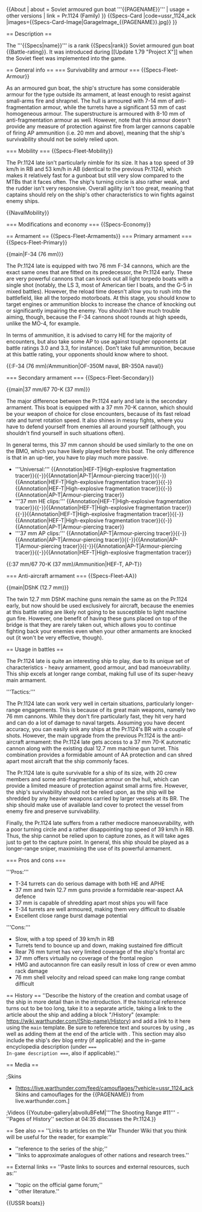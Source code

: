 {{About
| about = Soviet armoured gun boat '''{{PAGENAME}}'''
| usage = other versions
| link = Pr.1124 (Family)
}}
{{Specs-Card
|code=ussr_1124_ack
|images={{Specs-Card-Image|GarageImage_{{PAGENAME}}.jpg}}
}}

== Description ==
<!-- ''In the first part of the description, cover the history of the ship's creation and military application. In the second part, tell the reader about using this ship in the game. Add a screenshot: if a beginner player has a hard time remembering vehicles by name, a picture will help them identify the ship in question.'' -->
The '''{{Specs|name}}''' is a rank {{Specs|rank}} Soviet armoured gun boat {{Battle-rating}}. It was introduced during [[Update 1.79 "Project X"]] when the Soviet fleet was implemented into the game.

== General info ==
=== Survivability and armour ===
{{Specs-Fleet-Armour}}
<!-- Talk about the vehicle's armour. Note the most well-defended and most vulnerable zones, e.g. the ammo magazine. Evaluate the composition of components and assemblies responsible for movement and manoeuvrability. Evaluate the survivability of the primary and secondary armaments separately. Don't forget to mention the size of the crew, which plays an important role in fleet mechanics. Save tips on preserving survivability for the "Usage in battles" section. If necessary, use a graphical template to show the most well-protected or most vulnerable points in the armour. -->
As an armoured gun boat, the ship's structure has some considerable armour for the type outside its armament, at least enough to resist against small-arms fire and shrapnel. The hull is armoured with 7-14 mm of anti-fragmentation armour, while the turrets have a significant 53 mm of cast homogeneous armour. The superstructure is armoured with 8-10 mm of anti-fragmentation armour as well. However, note that this armour doesn't provide any measure of protection against fire from larger cannons capable of firing AP ammunition (i.e. 20 mm and above), meaning that the ship's survivability should not be solely relied upon.

=== Mobility ===
{{Specs-Fleet-Mobility}}
<!-- Write about the ship's mobility. Evaluate its power and manoeuvrability, rudder rerouting speed, stopping speed at full tilt, with its maximum forward and reverse speed. -->
The Pr.1124 late isn't particularly nimble for its size. It has a top speed of 39 km/h in RB and 53 km/h in AB (identical to the previous Pr.1124), which makes it relatively fast for a gunboat but still very slow compared to the MTBs that it faces often. The ship's turning circle is also rather weak, and the rudder isn't very responsive. Overall agility isn't too great, meaning that captains should rely on the ship's other characteristics to win fights against enemy ships.

{{NavalMobility}}

=== Modifications and economy ===
{{Specs-Economy}}

== Armament ==
{{Specs-Fleet-Armaments}}
=== Primary armament ===
{{Specs-Fleet-Primary}}
<!-- ''Provide information about the characteristics of the primary armament. Evaluate their efficacy in battle based on their reload speed, ballistics and the capacity of their shells. Add a link to the main article about the weapon: <code><nowiki>{{main|Weapon name (calibre)}}</nowiki></code>. Broadly describe the ammunition available for the primary armament, and provide recommendations on how to use it and which ammunition to choose.'' -->
{{main|F-34 (76 mm)}}

The Pr.1124 late is equipped with two 76 mm F-34 cannons, which are the exact same ones that are fitted on its predecessor, the Pr.1124 early. These are very powerful cannons that can knock out all light torpedo boats with a single shot (notably, the LS 3, most of American tier I boats, and the G-5 in mixed battles). However, the reload time doesn't allow you to rush into the battlefield, like all the torpedo motorboats. At this stage, you should know to target engines or ammunition blocks to increase the chance of knocking out or significantly impairing the enemy. You shouldn't have much trouble aiming, though, because the F-34 cannons shoot rounds at high speeds, unlike the MO-4, for example.

In terms of ammunition, it is advised to carry HE for the majority of encounters, but also take some AP to use against tougher opponents (at battle ratings 3.0 and 3.3, for instance). Don't take full ammunition, because at this battle rating, your opponents should know where to shoot.

{{:F-34 (76 mm)/Ammunition|OF-350M naval, BR-350A naval}}

=== Secondary armament ===
{{Specs-Fleet-Secondary}}
<!-- ''Some ships are fitted with weapons of various calibres. Secondary armaments are defined as weapons chosen with the control <code>Select secondary weapon</code>. Evaluate the secondary armaments and give advice on how to use them. Describe the ammunition available for the secondary armament. Provide recommendations on how to use them and which ammunition to choose. Remember that any anti-air armament, even heavy calibre weapons, belong in the next section. If there is no secondary armament, remove this section.'' -->
{{main|37 mm/67 70-K (37 mm)}}

The major difference between the Pr.1124 early and late is the secondary armament. This boat is equipped with a 37 mm 70-K cannon, which should be your weapon of choice for close encounters, because of its fast reload rate and turret rotation speed. It also shines in messy fights, where you have to defend yourself from enemies all around yourself (although, you shouldn't find yourself in such situations often).

In general terms, this 37 mm cannon should be used similarly to the one on the BMO, which you have likely played before this boat. The only difference is that in an up-tier, you have to play much more passive.

* '''Universal:''' {{Annotation|HEF-T|High-explosive fragmentation tracer}}{{-}}{{Annotation|AP-T|Armour-piercing tracer}}{{-}}{{Annotation|HEF-T|High-explosive fragmentation tracer}}{{-}}{{Annotation|HEF-T|High-explosive fragmentation tracer}}{{-}}{{Annotation|AP-T|Armour-piercing tracer}}
* '''37 mm HE clips:''' {{Annotation|HEF-T|High-explosive fragmentation tracer}}{{-}}{{Annotation|HEF-T|High-explosive fragmentation tracer}}{{-}}{{Annotation|HEF-T|High-explosive fragmentation tracer}}{{-}}{{Annotation|HEF-T|High-explosive fragmentation tracer}}{{-}}{{Annotation|AP-T|Armour-piercing tracer}}
* '''37 mm AP clips:''' {{Annotation|AP-T|Armour-piercing tracer}}{{-}}{{Annotation|AP-T|Armour-piercing tracer}}{{-}}{{Annotation|AP-T|Armour-piercing tracer}}{{-}}{{Annotation|AP-T|Armour-piercing tracer}}{{-}}{{Annotation|HEF-T|High-explosive fragmentation tracer}}

{{:37 mm/67 70-K (37 mm)/Ammunition|HEF-T, AP-T}}

=== Anti-aircraft armament ===
{{Specs-Fleet-AA}}
<!-- ''An important part of the ship's armament responsible for air defence. Anti-aircraft armament is defined by the weapon chosen with the control <code>Select anti-aircraft weapons</code>. Talk about the ship's anti-air cannons and machine guns, the number of guns and their positions, their effective range, and about their overall effectiveness – including against surface targets. If there are no anti-aircraft armaments, remove this section.'' -->
{{main|DShK (12.7 mm)}}

The twin 12.7 mm DShK machine guns remain the same as on the Pr.1124 early, but now should be used exclusively for aircraft, because the enemies at this battle rating are likely not going to be susceptible to light machine gun fire. However, one benefit of having these guns placed on top of the bridge is that they are rarely taken out, which allows you to continue fighting back your enemies even when your other armaments are knocked out (it won't be very effective, though).

== Usage in battles ==
<!-- Describe the technique of using this ship, the characteristics of her use in a team and tips on strategy. Abstain from writing an entire guide – don't try to provide a single point of view, but give the reader food for thought. Talk about the most dangerous opponents for this vehicle and provide recommendations on fighting them. If necessary, note the specifics of playing with this vehicle in various modes (AB, RB, SB). -->
The Pr.1124 late is quite an interesting ship to play, due to its unique set of characteristics - heavy armament, good armour, and bad manoeuvrability. This ship excels at longer range combat, making full use of its super-heavy main armament.

'''Tactics:'''

The Pr.1124 late can work very well in certain situations, particularly longer-range engagements. This is because of its great main weapons, namely two 76 mm cannons. While they don't fire particularly fast, they hit very hard and can do a lot of damage to naval targets. Assuming you have decent accuracy, you can easily sink any ships at the Pr.1124's BR with a couple of shots. However, the main upgrade from the previous Pr.1124 is the anti-aircraft armament: the Pr.1124 late gets access to a 37 mm 70-K automatic cannon along with the existing dual 12.7 mm machine gun turret. This combination provides a formidable amount of AA protection and can shred apart most aircraft that the ship commonly faces.

The Pr.1124 late is quite survivable for a ship of its size, with 20 crew members and some anti-fragmentation armour on the hull, which can provide a limited measure of protection against small arms fire. However, the ship's survivability should not be relied upon, as the ship will be shredded by any heavier weapons carried by larger vessels at its BR. The ship should make use of available land cover to protect the vessel from enemy fire and preserve survivability.

Finally, the Pr.1124 late suffers from a rather mediocre manoeuvrability, with a poor turning circle and a rather disappointing top speed of 39 km/h in RB. Thus, the ship cannot be relied upon to capture zones, as it will take ages just to get to the capture point. In general, this ship should be played as a longer-range sniper, maximising the use of its powerful armament.

=== Pros and cons ===
<!-- ''Summarise and briefly evaluate the vehicle in terms of its characteristics and combat effectiveness. Mark its pros and cons in the bulleted list. Try not to use more than 6 points for each of the characteristics. Avoid using categorical definitions such as "bad", "good" and the like - use substitutions with softer forms such as "inadequate" and "effective".'' -->

'''Pros:'''

* T-34 turrets can do serious damage with both HE and APHE
* 37 mm and twin 12.7 mm guns provide a formidable rear-aspect AA defence
* 37 mm is capable of shredding apart most ships you will face
* T-34 turrets are well armoured, making them very difficult to disable
* Excellent close range burst damage potential

'''Cons:'''

* Slow, with a top speed of 39 km/h in RB
* Turrets tend to bounce up and down, making sustained fire difficult
* Rear 76 mm turret has very limited coverage of the ship's frontal arc
* 37 mm offers virtually no coverage of the frontal region
* HMG and autocannon fire can easily result in loss of crew or even ammo rack damage
* 76 mm shell velocity and reload speed can make long range combat difficult

== History ==
''Describe the history of the creation and combat usage of the ship in more detail than in the introduction. If the historical reference turns out to be too long, take it to a separate article, taking a link to the article about the ship and adding a block "/History" (example: <nowiki>https://wiki.warthunder.com/(Ship-name)/History</nowiki>) and add a link to it here using the <code>main</code> template. Be sure to reference text and sources by using <code><nowiki><ref></ref></nowiki></code>, as well as adding them at the end of the article with <code><nowiki><references /></nowiki></code>. This section may also include the ship's dev blog entry (if applicable) and the in-game encyclopedia description (under <code><nowiki>=== In-game description ===</nowiki></code>, also if applicable).''

== Media ==
<!-- ''Excellent additions to the article would be video guides, screenshots from the game, and photos.'' -->

;Skins
* [https://live.warthunder.com/feed/camouflages/?vehicle=ussr_1124_ack Skins and camouflages for the {{PAGENAME}} from live.warthunder.com.]

;Videos
{{Youtube-gallery|abvolluBFeM|'''The Shooting Range #11''' - ''Pages of History'' section at 04:35 discusses the Pr.1124.}}

== See also ==
''Links to articles on the War Thunder Wiki that you think will be useful for the reader, for example:''
* ''reference to the series of the ship;''
* ''links to approximate analogues of other nations and research trees.''

== External links ==
''Paste links to sources and external resources, such as:''
* ''topic on the official game forum;''
* ''other literature.''

{{USSR boats}}